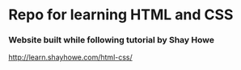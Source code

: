 # Repo for learning HTML and CSS
### Website built while following tutorial by Shay Howe 
http://learn.shayhowe.com/html-css/
